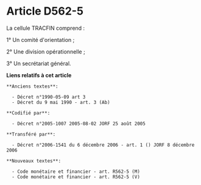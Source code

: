 # Article D562-5

La cellule TRACFIN comprend :

1° Un comité d'orientation ;

2° Une division opérationnelle ;

3° Un secrétariat général.

**Liens relatifs à cet article**

	**Anciens textes**:

	  - Décret n°1990-05-09 art 3
	  - Décret du 9 mai 1990 - art. 3 (Ab)

	**Codifié par**:

	  - Décret n°2005-1007 2005-08-02 JORF 25 août 2005

	**Transféré par**:

	  - Décret n°2006-1541 du 6 décembre 2006 - art. 1 () JORF 8 décembre 2006

	**Nouveaux textes**:

	  - Code monétaire et financier - art. R562-5 (M)
	  - Code monétaire et financier - art. R562-5 (V)
